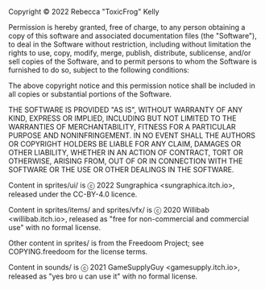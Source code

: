 Copyright © 2022 Rebecca "ToxicFrog" Kelly

Permission is hereby granted, free of charge, to any person obtaining a copy of
this software and associated documentation files (the "Software"), to deal in
the Software without restriction, including without limitation the rights to
use, copy, modify, merge, publish, distribute, sublicense, and/or sell copies of
the Software, and to permit persons to whom the Software is furnished to do so,
subject to the following conditions:

The above copyright notice and this permission notice shall be included in all
copies or substantial portions of the Software.

THE SOFTWARE IS PROVIDED "AS IS", WITHOUT WARRANTY OF ANY KIND, EXPRESS OR
IMPLIED, INCLUDING BUT NOT LIMITED TO THE WARRANTIES OF MERCHANTABILITY, FITNESS
FOR A PARTICULAR PURPOSE AND NONINFRINGEMENT. IN NO EVENT SHALL THE AUTHORS OR
COPYRIGHT HOLDERS BE LIABLE FOR ANY CLAIM, DAMAGES OR OTHER LIABILITY, WHETHER
IN AN ACTION OF CONTRACT, TORT OR OTHERWISE, ARISING FROM, OUT OF OR IN
CONNECTION WITH THE SOFTWARE OR THE USE OR OTHER DEALINGS IN THE SOFTWARE.

Content in sprites/ui/ is ⓒ 2022 Sungraphica <sungraphica.itch.io>, released
under the CC-BY-4.0 licence.

Content in sprites/items/ and sprites/vfx/ is ⓒ 2020 Willibab
<willibab.itch.io>, released as "free for non-commercial and commercial use"
with no formal license.

Other content in sprites/ is from the Freedoom Project; see COPYING.freedoom for
the license terms.

Content in sounds/ is ⓒ 2021 GameSupplyGuy <gamesupply.itch.io>, released as
"yes bro u can use it" with no formal license.
